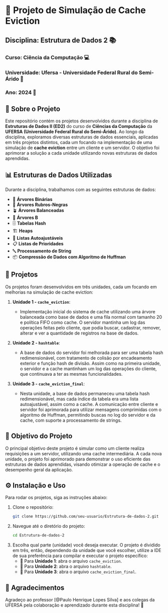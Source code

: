 # 💾 Projeto de Simulação de Cache Eviction


## Disciplina: Estrutura de Dados 2 📚
### Curso: Ciência da Computação 💻
### Universidade: Ufersa - Universidade Federal Rural do Semi-Árido 🌱
### Ano: 2024 📅


## 📖 Sobre o Projeto

Este repositório contém os projetos desenvolvidos durante a disciplina de **Estruturas de Dados II (ED2)** do curso de **Ciências da Computação** da **UFERSA (Universidade Federal Rural do Semi-Árido)**. Ao longo da disciplina, exploramos diversas estruturas de dados essenciais, aplicadas em três projetos distintos, cada um focando na implementação de uma simulação de **cache eviction** entre um cliente e um servidor. O objetivo foi aprimorar a solução a cada unidade utilizando novas estruturas de dados aprendidas.

## 📊 Estruturas de Dados Utilizadas

Durante a disciplina, trabalhamos com as seguintes estruturas de dados:

- 🌳 **Árvores Binárias**
- 🌲 **Árvores Rubros-Negras**
- 🪴 **Árvores Balanceadas**
- 🌲 **Árvores B**
- 🗄️ **Tabelas Hash**
- 🏗️ **Heaps**
- 📜 **Listas Autoajustáveis**
- 📋 **Listas de Prioridades**
- 🔤 **Processamento de String**
- 📦 **Compressão de Dados com Algoritmo de Huffman**

## 🚀 Projetos

Os projetos foram desenvolvidos em três unidades, cada um focando em melhorias na simulação de cache eviction:

1. **Unidade 1 - `cache_eviction`**: 
   - Implementação inicial do sistema de cache utilizando uma árvore balanceada como base de dados e uma fila normal com tamanho 20 e política FIFO como cache. O servidor mantinha um log das operações feitas pelo cliente, que podia buscar, cadastrar, remover, alterar e ver a quantidade de registros na base de dados.

2. **Unidade 2 - `hashtable`**:
   - A base de dados do servidor foi melhorada para ser uma tabela hash redimensionável, com tratamento de colisão por encadeamento exterior e função hash de divisão. Assim como na primeira unidade, o servidor e a cache mantinham um log das operações do cliente, que continuava a ter as mesmas funcionalidades.

3. **Unidade 3 - `cache_eviction_final`**:
   - Nesta unidade, a base de dados permaneceu uma tabela hash redimensionável, mas cada índice da tabela era uma lista autoajustável, assim como a cache. A comunicação entre cliente e servidor foi aprimorada para utilizar mensagens comprimidas com o algoritmo de Huffman, permitindo buscas no log do servidor e da cache, com suporte a processamento de strings.

## 🎯 Objetivo do Projeto

O principal objetivo deste projeto é simular como um cliente realiza requisições a um servidor, utilizando uma cache intermediária. A cada nova unidade, o projeto foi aprimorado para demonstrar o uso eficiente das estruturas de dados aprendidas, visando otimizar a operação de cache e o desempenho geral da aplicação.

## ⚙️ Instalação e Uso

Para rodar os projetos, siga as instruções abaixo:

1. Clone o repositório:
   ```bash
   git clone https://github.com/seu-usuario/Estrutura-de-dados-2.git
   ```
2. Navegue até o diretório do projeto:
   ```bash
   cd Estrutura-de-dados-2
   ```
3. Escolha qual parte (unidade) você deseja executar. O projeto é dividido em três, então, dependendo da unidade que você escolher, utilize a IDE de sua preferência para compilar e executar o projeto específico:
   - 🔄 Para **Unidade 1**: abra o arquivo `cache_eviction`.
   - 🔄 Para **Unidade 2**: abra o arquivo `hashtable`.
   - 🔄 Para **Unidade 3**: abra o arquivo `cache_eviction_final`.

## 🙏 Agradecimentos

Agradeço ao professor [@Paulo Henrique Lopes Silva] e aos colegas da UFERSA pela colaboração e aprendizado durante esta disciplina! 🌟
```
